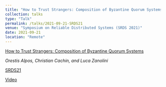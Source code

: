 ```yaml
---
title: "How to Trust Strangers: Composition of Byzantine Quorum Systems"
collection: talks
type: "Talk"
permalink: /talks/2021-09-21-SRDS21
venue: "Symposium on Reliable Distributed Systems (SRDS 2021)"
date: 2021-09-21
location: "Remote"
---
```


[How to Trust Strangers: Composition of Byzantine Quorum Systems](https://lucazanolini.github.io/publication/2021-asymsystem)

_Orestis Alpos, Christian Cachin, and Luca Zanolini_

[SRDS21](https://srds-conference.org)

[Video](https://www.youtube.com/watch?v=Q-o_laKhFSE&t=15s)
